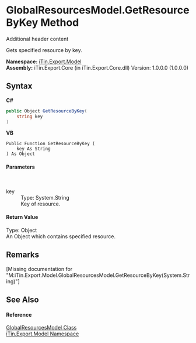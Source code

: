 # GlobalResourcesModel.GetResourceByKey Method 
Additional header content 

Gets specified resource by key.

**Namespace:**&nbsp;<a href="N_iTin_Export_Model">iTin.Export.Model</a><br />**Assembly:**&nbsp;iTin.Export.Core (in iTin.Export.Core.dll) Version: 1.0.0.0 (1.0.0.0)

## Syntax

**C#**<br />
``` C#
public Object GetResourceByKey(
	string key
)
```

**VB**<br />
``` VB
Public Function GetResourceByKey ( 
	key As String
) As Object
```


#### Parameters
&nbsp;<dl><dt>key</dt><dd>Type: System.String<br />Key of resource.</dd></dl>

#### Return Value
Type: Object<br />An Object which contains specified resource.

## Remarks
\[Missing <remarks> documentation for "M:iTin.Export.Model.GlobalResourcesModel.GetResourceByKey(System.String)"\]

## See Also


#### Reference
<a href="T_iTin_Export_Model_GlobalResourcesModel">GlobalResourcesModel Class</a><br /><a href="N_iTin_Export_Model">iTin.Export.Model Namespace</a><br />